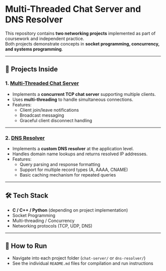 # Multi-Threaded Chat Server and DNS Resolver

This repository contains **two networking projects** implemented as part of coursework and independent practice.  
Both projects demonstrate concepts in **socket programming, concurrency, and systems programming**.

---

## 📂 Projects Inside

### 1. [Multi-Threaded Chat Server](./chat-server)
- Implements a **concurrent TCP chat server** supporting multiple clients.  
- Uses **multi-threading** to handle simultaneous connections.  
- Features:
  - Client join/leave notifications  
  - Broadcast messaging  
  - Graceful client disconnect handling  

---

### 2. [DNS Resolver](./dns-resolver)
- Implements a **custom DNS resolver** at the application level.  
- Handles domain name lookups and returns resolved IP addresses.  
- Features:
  - Query parsing and response formatting  
  - Support for multiple record types (A, AAAA, CNAME)  
  - Basic caching mechanism for repeated queries  

---

## 🛠️ Tech Stack
- **C / C++ / Python** (depending on project implementation)  
- Socket Programming  
- Multi-threading / Concurrency  
- Networking protocols (TCP, UDP, DNS)  

---

## 🔗 How to Run
- Navigate into each project folder (`chat-server/` or `dns-resolver/`)  
- See the individual `README.md` files for compilation and run instructions  

